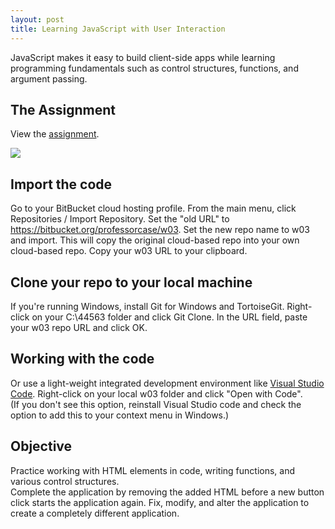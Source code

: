 ```yaml
---
layout: post
title: Learning JavaScript with User Interaction
---
```


JavaScript makes it easy to build client-side apps while learning programming fundamentals such as control structures, functions, and argument passing. 

## The Assignment

View the [assignment](http://denisecase.github.io/project/44563-W03/W03.html).

[![](http://denisecase.github.io/project/44563-W03/2016-09-15_2011.png)](http://denisecase.github.io/project/44563-W03/2016-09-15_2011.png)

## Import the code

Go to your BitBucket cloud hosting profile. From the main menu, click Repositories / Import Repository. 
Set the "old URL" to https://bitbucket.org/professorcase/w03.  Set the new repo name to w03 and import. 
This will copy the original cloud-based repo into your own cloud-based repo. Copy your w03 URL to your clipboard.

## Clone your repo to your local machine

If you're running Windows, install Git for Windows and TortoiseGit. 
Right-click on your C:\44563 folder and click Git Clone. In the URL field, paste your w03 repo URL and click OK. 


## Working with the code


Or use a light-weight integrated development environment like [Visual Studio Code](https://code.visualstudio.com). 
Right-click on your local w03 folder and click "Open with Code".  
(If you don't see this option, reinstall Visual Studio code and check the option to add this to your context menu in Windows.)

## Objective

Practice working with HTML elements in code, writing functions, and various control structures.  
Complete the application by removing the added HTML before a new button click starts the application again. 
Fix, modify, and alter the application to create a completely different application. 





